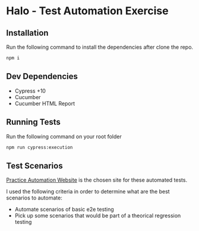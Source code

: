 # Halo - Test Automation Exercise

## Installation
Run the following command to install the dependencies after clone the repo.

```sh
npm i
```

## Dev Dependencies
* Cypress +10
* Cucumber
* Cucumber HTML Report

## Running Tests
Run the following command on your root folder

```sh
npm run cypress:execution
```

## Test Scenarios

[Practice Automation Website](https://practice-automation.com/) is the chosen site for these automated tests.

I used the following criteria in order to determine what are the best scenarios to automate:

* Automate scenarios of basic e2e testing
* Pick up some scenarios that would be part of a theorical regression testing